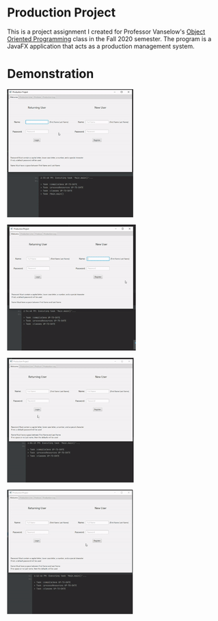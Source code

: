 # Production Project

This is a project assignment I created for Professor Vanselow's 
[Object Oriented Programming](https://sites.google.com/site/profvanselow/course/cop-3003) 
class in the Fall 2020 semester. The program is a JavaFX application that acts as a 
production management system.

# Demonstration

![Returning User](https://github.com/orellanadani12/ProductionProject/blob/master/PP%20gif%20returning%20user.gif)

![New User](https://github.com/orellanadani12/ProductionProject/blob/master/PP%20gif%20new%20user.gif)

![Returning User Error Checking](https://github.com/orellanadani12/ProductionProject/blob/master/PP%20gif%20returning%20user%20errors%20checking.gif)

![New User Error Checking](https://github.com/orellanadani12/ProductionProject/blob/master/PP%20gif%20new%20user%20errors%20checking.gif)
